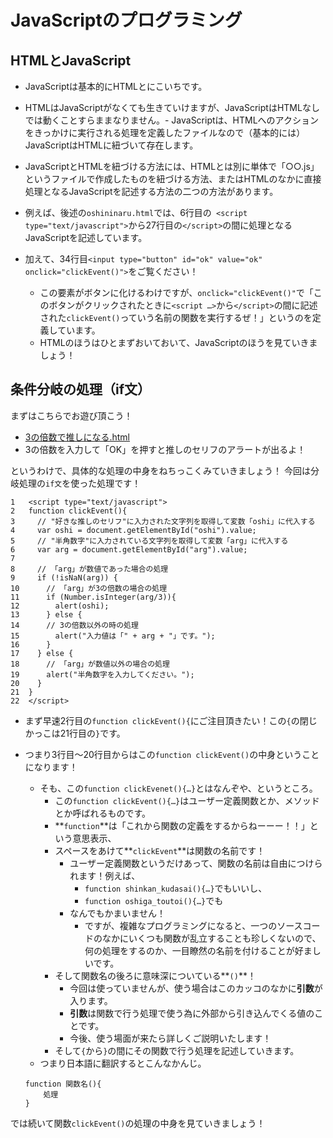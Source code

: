 # JavaScriptのプログラミング

## HTMLとJavaScript

- JavaScriptは基本的にHTMLとにこいちです。
- HTMLはJavaScriptがなくても生きていけますが、JavaScriptはHTMLなしでは動くことすらままなりません。- JavaScriptは、HTMLへのアクションをきっかけに実行される処理を定義したファイルなので（基本的には）JavaScriptはHTMLに紐づいて存在します。
- JavaScriptとHTMLを紐づける方法には、HTMLとは別に単体で「○○.js」というファイルで作成したものを紐づける方法、またはHTMLのなかに直接処理となるJavaScriptを記述する方法の二つの方法があります。

- 例えば、後述の`oshininaru.html`では、6行目の` <script type="text/javascript">`から27行目の`</script>`の間に処理となるJavaScriptを記述しています。
- 加えて、34行目`<input type="button" id="ok" value="ok" onclick="clickEvent()">`をご覧ください！
    - この要素がボタンに化けるわけですが、`onclick="clickEvent()"`で「このボタンがクリックされたときに`<script …>`から`</script>`の間に記述された`clickEvent()`っていう名前の関数を実行するぜ！」というのを定義しています。
    - HTMLのほうはひとまずおいておいて、JavaScriptのほうを見ていきましょう！

## 条件分岐の処理（if文）

まずはこちらでお遊び頂こう！

- [3の倍数で推しになる.html](oshininaru.html)
- 3の倍数を入力して「OK」を押すと推しのセリフのアラートが出るよ！

というわけで、具体的な処理の中身をねちっこくみていきましょう！
今回は分岐処理の`if文`を使った処理です！

```
1   <script type="text/javascript">
2   function clickEvent(){
3     // "好きな推しのセリフ"に入力された文字列を取得して変数「oshi」に代入する
4     var oshi = document.getElementById("oshi").value;
5     // "半角数字"に入力されている文字列を取得して変数「arg」に代入する
6     var arg = document.getElementById("arg").value;
7    
8     // 「arg」が数値であった場合の処理
9     if (!isNaN(arg)) {
10      // 「arg」が3の倍数の場合の処理
11      if (Number.isInteger(arg/3)){
12        alert(oshi);
13      } else {
14      // 3の倍数以外の時の処理
15        alert("入力値は「" + arg + "」です。");
16      }
17    } else {
18      // 「arg」が数値以外の場合の処理
19      alert("半角数字を入力してください。");
20    }
21  }
22  </script>
```

- まず早速2行目の`function clickEvent(){`にご注目頂きたい！この`{`の閉じかっこは21行目の`}`です。
- つまり3行目～20行目からはこの`function clickEvent()`の中身ということになります！
    - そも、この`function clickEvenet(){…}`とはなんぞや、というところ。
        - この`function clickEvent(){…}`はユーザー定義関数とか、メソッドとか呼ばれるものです。
        - **`function`**は「これから関数の定義をするからねーーー！！」という意思表示、
        - スペースをあけて**`clickEvent`**は関数の名前です！
            - ユーザー定義関数というだけあって、関数の名前は自由につけられます！例えば、
                - `function shinkan_kudasai(){…}`でもいいし、
                - `function oshiga_toutoi(){…}`でも
            - なんでもかまいません！
                - ですが、複雑なプログラミングになると、一つのソースコードのなかにいくつも関数が乱立することも珍しくないので、何の処理をするのか、一目瞭然の名前を付けることが好ましいです。
        - そして関数名の後ろに意味深についている**`()`**！
            - 今回は使っていませんが、使う場合はこのカッコのなかに**引数**が入ります。
            - **引数**は関数で行う処理で使う為に外部から引き込んでくる値のことです。
            - 今後、使う場面が来たら詳しくご説明いたします！
        - そして`{`から`}`の間にその関数で行う処理を記述していきます。
    - つまり日本語に翻訳するとこんなかんじ。

    ```
    function 関数名(){
        処理
    }
    ```

では続いて関数`clickEvent()`の処理の中身を見ていきましょう！

